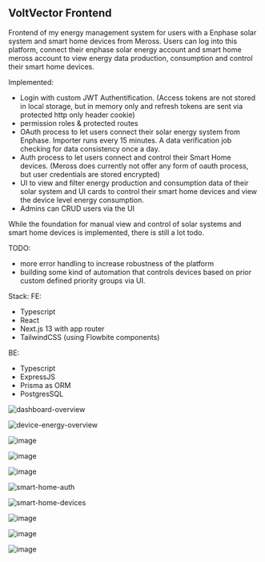 ## VoltVector Frontend

Frontend of my energy management system for users with a Enphase solar system and smart home devices from Meross.
Users can log into this platform, connect their enphase solar energy account and smart home meross account to view energy data production, consumption and control their smart home devices.

Implemented:
- Login with custom JWT Authentification. (Access tokens are not stored in local storage, but in memory only and refresh tokens are sent via protected http only header cookie)
- permission roles & protected routes
- OAuth process to let users connect their solar energy system from Enphase. Importer runs every 15 minutes. A data verification job checking for data consistency once a day.
- Auth process to let users connect and control their Smart Home devices. (Meross does currently not offer any form of oauth process, but user credentials are stored encrypted)
- UI to view and filter energy production and consumption data of their solar system and UI cards to control their smart home devices and view the device level energy consumption.
- Admins can CRUD users via the UI

While the foundation for manual view and control of solar systems and smart home devices is implemented, there is still a lot todo.

TODO:
- more error handling to increase robustness of the platform
- building some kind of automation that controls devices based on prior custom defined priority groups via UI.

Stack:
FE: 
- Typescript
- React
- Next.js 13 with app router
- TailwindCSS (using Flowbite components)

BE: 
- Typescript
- ExpressJS
- Prisma as ORM
- PostgresSQL


![dashboard-overview](https://github.com/pb-coding/voltvector-fe/assets/71174645/8d02ade2-fe63-4c4c-baa1-5e11058190ca)

![device-energy-overview](https://github.com/pb-coding/voltvector-fe/assets/71174645/456b339a-712b-446d-98b8-bdeeee43d1bb)

![image](https://github.com/pb-coding/voltvector-fe/assets/71174645/fcf9edbe-8cd0-4ff2-b2c0-3775488bb142)

![image](https://github.com/pb-coding/voltvector-fe/assets/71174645/8fae1283-0bc2-4227-87d4-637bbe62d2d7)

![image](https://github.com/pb-coding/voltvector-fe/assets/71174645/3b1c45dd-687a-4ffe-ac0e-53e54b82fd19)

![smart-home-auth](https://github.com/pb-coding/voltvector-fe/assets/71174645/a4aab056-7210-4638-b088-a75d03562c59)

![smart-home-devices](https://github.com/pb-coding/voltvector-fe/assets/71174645/36adcd03-6c69-4139-8bde-111c58bc1e75)

![image](https://github.com/pb-coding/voltvector-fe/assets/71174645/fe63c177-d818-49b0-9621-ad089195e6db)

![image](https://github.com/pb-coding/voltvector-fe/assets/71174645/009ad379-00a8-440b-b337-146f03267bfc)

![image](https://github.com/pb-coding/voltvector-fe/assets/71174645/043e1b3b-fec6-4d8b-bca7-e15ca9e111e0)
